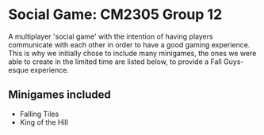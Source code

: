 # Social Game: CM2305 Group 12
 A multiplayer 'social game' with the intention of having players communicate with each other in order to have a good gaming experience. This is why we initially chose to include many minigames, the ones we were able to create in the limited time are listed below, to provide a Fall Guys-esque experience. 

## Minigames included
 - Falling Tiles
 - King of the Hill
